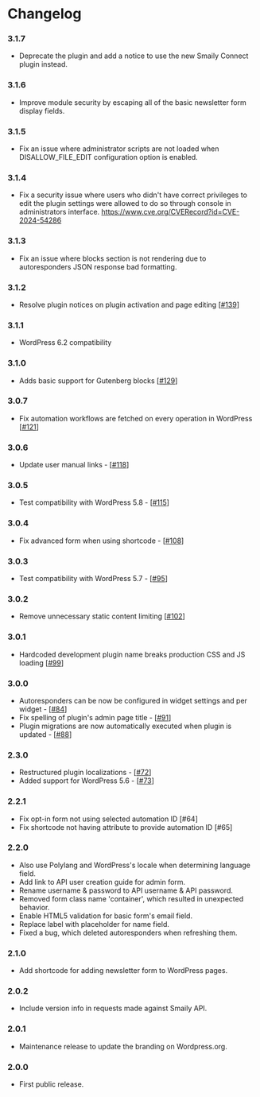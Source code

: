 # Changelog

### 3.1.7

- Deprecate the plugin and add a notice to use the new Smaily Connect plugin instead.

### 3.1.6

- Improve module security by escaping all of the basic newsletter form display fields.

### 3.1.5

- Fix an issue where administrator scripts are not loaded when DISALLOW_FILE_EDIT configuration option is enabled.

### 3.1.4

- Fix a security issue where users who didn't have correct privileges to edit the plugin settings were allowed to do so through console in administrators interface. https://www.cve.org/CVERecord?id=CVE-2024-54286

### 3.1.3

- Fix an issue where blocks section is not rendering due to autoresponders JSON response bad formatting.

### 3.1.2

- Resolve plugin notices on plugin activation and page editing [[#139](https://github.com/sendsmaily/sendsmaily-wordpress-plugin/pull/139)]

### 3.1.1

- WordPress 6.2 compatibility

### 3.1.0

- Adds basic support for Gutenberg blocks [[#129](https://github.com/sendsmaily/sendsmaily-wordpress-plugin/pull/129)]

### 3.0.7

- Fix automation workflows are fetched on every operation in WordPress [[#121](https://github.com/sendsmaily/sendsmaily-wordpress-plugin/pull/121)]

### 3.0.6

- Update user manual links - [[#118](https://github.com/sendsmaily/sendsmaily-wordpress-plugin/pull/118)]

### 3.0.5

- Test compatibility with WordPress 5.8 - [[#115](https://github.com/sendsmaily/sendsmaily-wordpress-plugin/pull/115)]

### 3.0.4

- Fix advanced form when using shortcode - [[#108](https://github.com/sendsmaily/sendsmaily-wordpress-plugin/pull/108)]

### 3.0.3

- Test compatibility with WordPress 5.7 - [[#95](https://github.com/sendsmaily/sendsmaily-wordpress-plugin/issues/95)]

### 3.0.2

- Remove unnecessary static content limiting [[#102](https://github.com/sendsmaily/sendsmaily-wordpress-plugin/pull/102)]

### 3.0.1

- Hardcoded development plugin name breaks production CSS and JS loading [[#99](https://github.com/sendsmaily/sendsmaily-wordpress-plugin/pull/99)]

### 3.0.0

- Autoresponders can be now be configured in widget settings and per widget - [[#84](https://github.com/sendsmaily/sendsmaily-wordpress-plugin/pull/84)]
- Fix spelling of plugin's admin page title - [[#91](https://github.com/sendsmaily/sendsmaily-wordpress-plugin/pull/91)]
- Plugin migrations are now automatically executed when plugin is updated - [[#88](https://github.com/sendsmaily/sendsmaily-wordpress-plugin/pull/88)]

### 2.3.0

- Restructured plugin localizations - [[#72](https://github.com/sendsmaily/sendsmaily-wordpress-plugin/issues/72)]
- Added support for WordPress 5.6 - [[#73](https://github.com/sendsmaily/sendsmaily-wordpress-plugin/issues/73)]

### 2.2.1

- Fix opt-in form not using selected automation ID [#64]
- Fix shortcode not having attribute to provide automation ID [#65]

### 2.2.0

- Also use Polylang and WordPress's locale when determining language field.
- Add link to API user creation guide for admin form.
- Rename username & password to API username & API password.
- Removed form class name 'container', which resulted in unexpected behavior.
- Enable HTML5 validation for basic form's email field.
- Replace label with placeholder for name field.
- Fixed a bug, which deleted autoresponders when refreshing them.

### 2.1.0

- Add shortcode for adding newsletter form to WordPress pages.

### 2.0.2

- Include version info in requests made against Smaily API.

### 2.0.1

- Maintenance release to update the branding on Wordpress.org.

### 2.0.0

- First public release.
